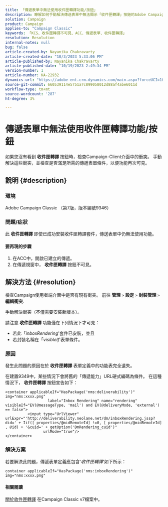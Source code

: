 ```yaml
---
title: 「傳遞表單中無法使用收件匣轉譯功能/按鈕」
description: 瞭解如何手動解決傳送表單中無法顯示「收件匣轉譯」按鈕的Adobe Campaign Classic問題。 檢查衝突。
solution: Campaign
product: Campaign
applies-to: "Campaign Classic"
keywords: 「KCS、收件匣轉譯不可見、ACC、傳遞表單、收件匣轉譯」
resolution: Resolution
internal-notes: null
bug: false
article-created-by: Nayanika Chakravarty
article-created-date: "10/3/2023 5:33:06 PM"
article-published-by: Nayanika Chakravarty
article-published-date: "10/19/2023 2:49:34 PM"
version-number: 1
article-number: KA-22932
dynamics-url: "https://adobe-ent.crm.dynamics.com/main.aspx?forceUCI=1&pagetype=entityrecord&etn=knowledgearticle&id=3b69b0e4-1262-ee11-be6e-6045bd006b3d"
source-git-commit: 660539114e5751a7c899058012d88af4abe6011d
workflow-type: tm+mt
source-wordcount: '287'
ht-degree: 3%

---
```


# 傳遞表單中無法使用收件匣轉譯功能/按鈕


如果您沒有看到 <b>收件匣轉譯 </b>按鈕時，檢查Campaign-Client介面中的衝突。 手動解決這些衝突，並檢查是否滿足所需的傳遞表單條件，以便功能再次可見。

## 說明 {#description}


### 環境

Adobe Campaign Classic （第7版，版本編號9346）

### 問題/症狀

此 <b>收件匣轉譯</b> 即使已成功安裝收件匣轉譯套件，傳送表單中仍無法使用功能。

#### 要再現的步驟

1. 在ACC中，開啟已建立的傳遞。
2. 在傳遞視窗中， <b>收件匣轉譯</b> 按鈕不可見。



## 解決方法 {#resolution}


檢查Campaign使用者端介面中是否有現有衝突。 前往 <b>管理</b> `>`  <b>設定</b> `>`  <b>封裝管理</b> `>`  <b>編輯衝突</b>.

手動解決衝突（不僅需要安裝新版本）。

請注意 <b>收件匣轉譯</b> 功能僅在下列情況下才可見：

- 若此「*inboxRendering*&#39;套件已安裝，並且
- 若封裝名稱在「*visibleIf*&#39;表單條件。


### 原因

發生此問題的原因在於 <b>收件匣轉譯</b> 表單定義中的功能表完全遺失。

在建置9349中，某些情況下會將舊的「傳遞能力」URL硬式編碼為條件。 在這種情況下， <b>收件匣轉譯</b> 按鈕宣告如下：


```
<container applicableIf="HasPackage('nms:deliverability')" img="nms:xxxx.png"
                   label="Inbox Rendering" name="rendering" visibleIf="EV(@messageType, 'mail') and EV(@deliveryMode, 'external') == false">
          <input type="UrlViewer" urlExpr="'http://deliverability.neolane.net/dm/inboxRendering.jssp?did=' + Iif([ properties/@midRemoteId] !=0, [ properties/@midRemoteId] , @id) + '&cuid=' + getOption('DmRendering_cuid')"
                 urlMode="true"/>
</container>
```


### 解決方案

若要解決此問題，傳遞表單定義應包含&#39;*收件匣轉譯*&#39;如下所示：


```
container applicableIf="HasPackage('nms:inboxRendering')" img="nms:xxxx.png"
```


#### <b>相關閱讀</b> 

[關於收件匣轉譯](https://experienceleague.adobe.com/docs/campaign-classic/using/sending-messages/deliverability-management/inbox-rendering.html?lang=en#about-inbox-rendering) 在Campaign Classic v7檔案中。
